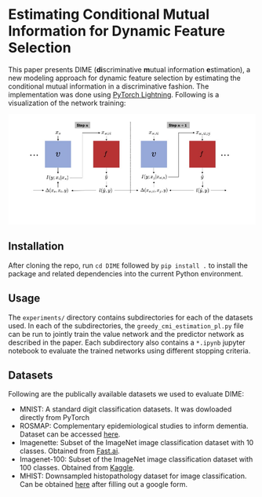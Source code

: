 # Estimating Conditional Mutual Information for Dynamic Feature Selection
This paper presents DIME (**di**scriminative **m**utual information **e**stimation), a new modeling approach for dynamic feature selection by estimating the conditional mutual information in a discriminative fashion. The implementation was done using [PyTorch Lightning](https://www.pytorchlightning.ai/index.html). Following is a visualization of the network training:

![Concept Figrue](./figures/CMI_Concept.jpg)

## Installation
After cloning the repo, run ``cd DIME`` followed by ``pip install .`` to install the package and related dependencies into the current Python environment.

## Usage
The ```experiments/``` directory contains subdirectories for each of the datasets used. In each of the subdirectories, the ```greedy_cmi_estimation_pl.py``` file can be run to jointly train the value network and the predictor network as described in the paper. Each subdirectory also contains a ```*.ipynb``` jupyter notebook to evaluate the trained networks using different stopping criteria.

## Datasets
Following are the publically available datasets we used to evaluate DIME:
- MNIST: A standard digit classification datasets. It was dowloaded directly from PyTorch
- ROSMAP: Complementary epidemiological studies to inform dementia. Dataset can be accessed [here](https://dss.niagads.org/cohorts/religious-orders-study-memory-and-aging-project-rosmap/).
- Imagenette: Subset of the ImageNet image classification dataset with 10 classes. Obtained from [Fast.ai](https://github.com/fastai/imagenette).
- Imagenet-100: Subset of the ImageNet image classification dataset with 100 classes. Obtained from [Kaggle](https://www.kaggle.com/datasets/ambityga/imagenet100).
- MHIST: Downsampled histopathology dataset for image classification. Can be obtained [here](https://bmirds.github.io/MHIST/) after filling out a google form. 
